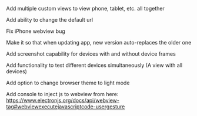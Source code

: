 Add multiple custom views to view phone, tablet, etc. all together

Add ability to change the default url

Fix iPhone webview bug

Make it so that when updating app, new version auto-replaces the older one

Add screenshot capability for devices with and without device frames

Add functionality to test different devices simultaneously (A view with all devices)

Add option to change browser theme to light mode

Add console to inject js to webview from here: https://www.electronjs.org/docs/api/webview-tag#webviewexecutejavascriptcode-usergesture
